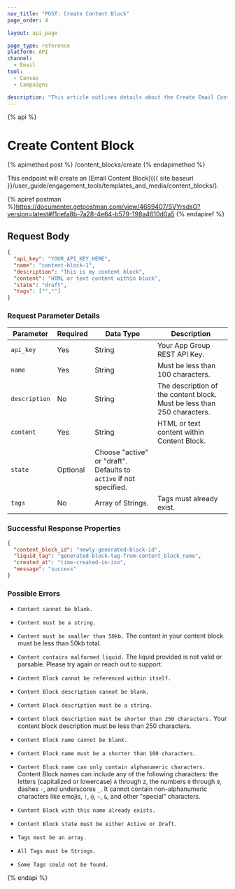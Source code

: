 ```yaml
---
nav_title: "POST: Create Content Block"
page_order: 4

layout: api_page

page_type: reference
platform: API
channel:
  - Email
tool:
  - Canvas
  - Campaigns

description: "This article outlines details about the Create Email Content Blocks Braze endpoint."
---
```

{% api %}
# Create Content Block
{% apimethod post %}
/content_blocks/create
{% endapimethod %}

This endpoint will create an [Email Content Block]({{ site.baseurl }}/user_guide/engagement_tools/templates_and_media/content_blocks/).

{% apiref postman %}https://documenter.getpostman.com/view/4689407/SVYrsdsG?version=latest#f1cefa8b-7a28-4e64-b579-198a4610d0a5 {% endapiref %}

## Request Body
```json
{
  "api_key": "YOUR_API_KEY_HERE",
  "name": "content-block-1",
  "description": "This is my content block",
  "content": "HTML or text content within block",
  "state": "draft",
  "tags": ["",""]
}
```

### Request Parameter Details

| Parameter | Required | Data Type | Description |
|---|---|---|---|
| `api_key`  | Yes | String | Your App Group REST API Key. |
| `name` | Yes | String | Must be less than 100 characters. |
| `description` | No | String | The description of the content block. Must be less than 250 characters. |
| `content` | Yes | String | HTML or text content within Content Block.
| `state` | Optional | Choose "active" or "draft". Defaults to `active` if not specified. |
| `tags` | No | Array of Strings. | Tags must already exist.

### Successful Response Properties

```json
{
  "content_block_id": "newly-generated-block-id",
  "liquid_tag": "generated-block-tag-from-content_block_name",
  "created_at": "time-created-in-iso",
  "message": "success"
}
```

### Possible Errors
- `Content cannot be blank.`

- `Content must be a string.`

- `Content must be smaller than 50kb.`
The content in your content block must be less than 50kb total.

- `Content contains malformed liquid.`
The liquid provided is not valid or parsable. Please try again or reach out to support.

- `Content Block cannot be referenced within itself.`

- `Content Block description cannot be blank.`

- `Content Block description must be a string.`

- `Content block description must be shorter than 250 characters.`
Your content block description must be less than 250 characters.

- `Content Block name cannot be blank.`

- `Content Block name must be a shorter than 100 characters.`

- `Content Block name can only contain alphanumeric characters.`
Content Block names can include any of the following characters: the letters (capitalized or lowercase) `A` through `Z`, the numbers `0` through `9`, dashes `-`, and underscores `_`. It cannot contain non-alphanumeric characters like emojis, `!`, `@`, `~`, `&`, and other "special" characters.

- `Content Block with this name already exists.`

- `Content Block state must be either Active or Draft.`

- `Tags must be an array.`

- `All Tags must be Strings.`

- `Some Tags could not be found.`

{% endapi %}
